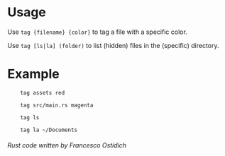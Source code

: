 # Usage

Use `tag {filename} {color}` to tag a file with a specific color.

Use `tag [ls|la] (folder)` to list (hidden) files in the (specific) directory.

# Example

```
    tag assets red
```

```
    tag src/main.rs magenta
```

```
    tag ls
```

```
    tag la ~/Documents
```

###### Rust code written by Francesco Ostidich
